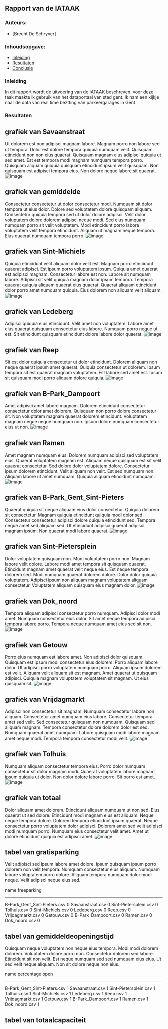 ## Rapport van de IATAAK
### Auteurs:
 - [Brecht De Schryver]
### Inhoudsopgave:
 - [Inleiding](#inleiding)
 - [Resultaten](#resultaten)
 - [Conclusie](#conclusie)
### Inleiding
In dit rapport wordt de uitvoering van de IATAAK beschreven. voor deze taak maakte ik gebruik van het dataportaal van stad gent. Ik nam een kijkje naar de data van real time beztting van parkeergarages in Gent
### Resultaten
## grafiek van Savaanstraat
Ut dolorem est non adipisci magnam labore. Magnam porro non labore sed ut tempora. Dolor est dolore tempora quiquia numquam velit. Quisquam etincidunt non non eius quaerat. Quisquam magnam eius adipisci quiquia ut sed amet. Est est tempora modi magnam numquam tempora porro. Quisquam aliquam quiquia quisquam etincidunt ipsum velit quisquam. Non quisquam est adipisci tempora eius. Non dolore neque labore sit quaerat.
![image](./csvimage/Savaanstraat.csv.png)
## grafiek van gemiddelde
Consectetur consectetur ut dolor consectetur modi. Numquam sit dolor tempora ut eius dolor. Dolore sed voluptatem dolore quisquam aliquam. Consectetur quiquia tempora sed ut dolor dolore adipisci. Velit dolor voluptatem dolore dolorem adipisci neque modi. Sed eius numquam numquam porro sit velit voluptatem. Modi etincidunt porro labore voluptatem velit tempora etincidunt. Aliquam ut magnam neque tempora. Eius quaerat numquam tempora porro.
![image](./csvimage/gemiddelde.csv.png)
## grafiek van Sint-Michiels
Quiquia etincidunt velit aliquam dolor velit est. Magnam porro etincidunt quaerat adipisci. Est ipsum porro voluptatem ipsum. Quiquia amet quaerat est adipisci magnam. Consectetur labore est non. Labore sit numquam labore. Adipisci sit velit quiquia magnam dolor ipsum tempora. Tempora quaerat quiquia aliquam quaerat eius quaerat. Quaerat aliquam etincidunt dolor porro amet numquam quiquia. Eius dolorem non aliquam velit aliquam.
![image](./csvimage/Sint-Michiels.csv.png)
## grafiek van Ledeberg
Adipisci quiquia eius etincidunt. Velit amet non voluptatem. Labore amet eius quaerat quisquam consectetur eius labore. Numquam porro neque ut est. Sit etincidunt quisquam etincidunt dolore labore dolor quaerat.
![image](./csvimage/Ledeberg.csv.png)
## grafiek van Reep
Sit est dolor quiquia consectetur ut dolor etincidunt. Dolorem aliquam non neque quaerat ipsum amet quaerat. Quiquia consectetur ut dolorem. Ipsum tempora sit est quaerat magnam voluptatem. Est labore sed amet est. Ipsum sit quisquam modi porro aliquam dolore quiquia.
![image](./csvimage/Reep.csv.png)
## grafiek van B-Park_Dampoort
Amet adipisci amet labore magnam. Dolorem etincidunt consectetur consectetur dolor amet dolorem. Quisquam non porro dolore consectetur sit. Non voluptatem magnam quaerat dolorem etincidunt. Voluptatem magnam neque neque numquam non. Ipsum dolore numquam consectetur eius ut non.
![image](./csvimage/B-Park_Dampoort.csv.png)
## grafiek van Ramen
Amet magnam numquam eius. Dolorem numquam adipisci sed voluptatem eius. Quaerat voluptatem magnam est. Aliquam neque quisquam est sit velit quaerat consectetur. Sed dolore dolor voluptatem dolore. Consectetur ipsum dolorem etincidunt. Velit aliquam non velit. Est sed numquam non. Aliquam labore ut amet numquam. Quiquia aliquam etincidunt numquam.
![image](./csvimage/Ramen.csv.png)
## grafiek van B-Park_Gent_Sint-Pieters
Quaerat quiquia sit neque aliquam eius dolor consectetur. Quiquia dolorem sit consectetur. Magnam quiquia etincidunt quiquia modi dolor sed. Consectetur consectetur adipisci dolore quiquia etincidunt sed. Tempora neque amet sed aliquam sed. Ut etincidunt adipisci quaerat adipisci magnam ipsum. Non quaerat modi labore quaerat.
![image](./csvimage/B-Park_Gent_Sint-Pieters.csv.png)
## grafiek van Sint-Pietersplein
Dolor voluptatem quisquam non. Modi voluptatem porro non. Magnam labore velit dolore. Labore modi amet tempora sit quisquam quaerat. Etincidunt magnam amet quaerat velit neque eius. Est neque tempora dolorem sed. Modi numquam quaerat dolorem dolore. Dolor dolor quiquia voluptatem. Adipisci ipsum non aliquam magnam voluptatem aliquam consectetur. Voluptatem aliquam quisquam eius magnam dolor.
![image](./csvimage/Sint-Pietersplein.csv.png)
## grafiek van Dok_noord
Tempora aliquam adipisci consectetur porro numquam. Adipisci dolor modi amet. Numquam consectetur eius dolor. Sit amet neque tempora adipisci tempora labore porro. Tempora neque numquam amet eius sed sit non.
![image](./csvimage/Dok_noord.csv.png)
## grafiek van Getouw
Porro eius numquam est labore amet. Non adipisci dolor quisquam. Quisquam est ipsum modi consectetur eius dolorem. Porro aliquam labore dolor. Ut adipisci porro voluptatem numquam porro. Aliquam ipsum dolorem est velit. Aliquam velit aliquam sit est magnam. Amet quaerat ut quisquam adipisci. Quiquia magnam voluptatem voluptatem sit magnam. Ut eius quisquam sit.
![image](./csvimage/Getouw.csv.png)
## grafiek van Vrijdagmarkt
Adipisci non consectetur sit magnam. Numquam consectetur labore non aliquam. Consectetur amet numquam eius labore. Consectetur tempora amet sed velit. Sed consectetur quisquam non numquam. Quisquam sed aliquam magnam. Tempora consectetur dolore dolorem dolor est sed. Numquam quaerat amet numquam. Labore quisquam modi labore magnam amet neque modi. Tempora tempora consectetur modi velit.
![image](./csvimage/Vrijdagmarkt.csv.png)
## grafiek van Tolhuis
Numquam aliquam consectetur tempora eius. Porro dolor numquam consectetur sit dolor magnam modi. Quaerat voluptatem labore magnam ipsum quiquia ut dolor. Non dolor dolore labore porro. Sit porro est amet.
![image](./csvimage/Tolhuis.csv.png)
## grafiek van totaal
Dolor aliquam amet dolorem. Etincidunt aliquam numquam ut non sed. Eius quaerat ut sed dolore. Etincidunt modi magnam eius est aliquam. Neque neque tempora dolore. Dolorem tempora etincidunt ipsum quaerat. Neque consectetur porro voluptatem dolor adipisci. Dolorem amet sed velit adipisci modi numquam porro. Numquam eius consectetur velit amet. Amet ut dolore etincidunt quiquia est adipisci amet.
![image](./csvimage/totaal.png)
## tabel van gratisparking
Velit adipisci sed ipsum labore amet dolore. Ipsum quisquam ipsum porro dolorem non velit tempora. Numquam consectetur eius aliquam. Numquam labore voluptatem porro dolore. Aliquam tempora numquam dolor modi neque. Velit adipisci neque eius sed.

name                            freeparking
----------------------------  -------------
B-Park_Gent_Sint-Pieters.csv              0
Savaanstraat.csv                          0
Sint-Pietersplein.csv                     0
Tolhuis.csv                               0
Sint-Michiels.csv                         0
Ledeberg.csv                              0
Reep.csv                                  0
Vrijdagmarkt.csv                          0
Getouw.csv                                0
B-Park_Dampoort.csv                       0
Ramen.csv                                 0
Dok_noord.csv                             0
## tabel van gemiddeldeopeningstijd
Quisquam neque voluptatem non neque eius tempora. Modi modi dolorem dolorem. Voluptatem dolore porro non. Consectetur dolorem sed labore. Etincidunt sit non velit. Est neque numquam sed sed numquam eius eius. Ut sed velit neque aliquam. Non sit dolore neque non eius.

name                            percentage open
----------------------------  -----------------
B-Park_Gent_Sint-Pieters.csv                  1
Savaanstraat.csv                              1
Sint-Pietersplein.csv                         1
Tolhuis.csv                                   1
Sint-Michiels.csv                             1
Ledeberg.csv                                  1
Reep.csv                                      1
Vrijdagmarkt.csv                              1
Getouw.csv                                    1
B-Park_Dampoort.csv                           1
Ramen.csv                                     1
Dok_noord.csv                                 1
## tabel van totaalcapaciteit

